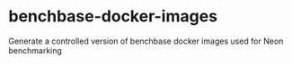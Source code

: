 # benchbase-docker-images
Generate a controlled version of benchbase docker images used for Neon benchmarking
